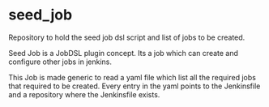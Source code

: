# seed_job
Repository to hold the seed job dsl script and list of jobs to be created. 

Seed Job is a JobDSL plugin concept. Its a job which can create and configure other jobs in jenkins. 

This Job is made generic to read a yaml file which list all the required jobs that required to be created. 
Every entry in the yaml points to the Jenkinsfile and a repository where the Jenkinsfile exists.

